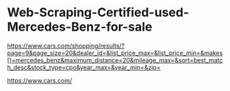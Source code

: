 # Web-Scraping-Certified-used-Mercedes-Benz-for-sale
https://www.cars.com/shopping/results/?page=9&page_size=20&dealer_id=&list_price_max=&list_price_min=&makes[]=mercedes_benz&maximum_distance=20&mileage_max=&sort=best_match_desc&stock_type=cpo&year_max=&year_min=&zip=


https://www.cars.com/
